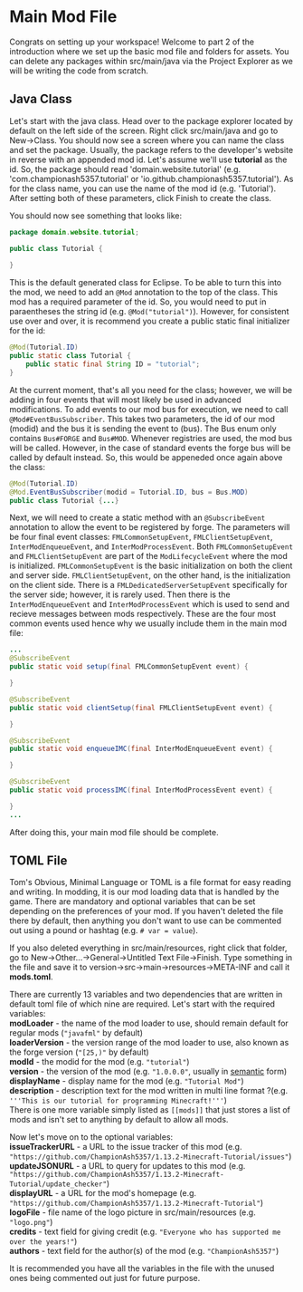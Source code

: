 # Main Mod File

Congrats on setting up your workspace! Welcome to part 2 of the introduction where we set up the basic mod file and folders for assets. You can delete any packages within src/main/java via the Project Explorer as we will be writing the code from scratch.

## Java Class

Let's start with the java class. Head over to the package explorer located by default on the left side of the screen. Right click src/main/java and go to New->Class. You should now see a screen where you can name the class and set the package. Usually, the package refers to the developer's website in reverse with an appended mod id. Let's assume we'll use **tutorial** as the id. So, the package should read 'domain.website.tutorial' (e.g. 'com.championash5357.tutorial' or 'io.github.championash5357.tutorial'). As for the class name, you can use the name of the mod id (e.g. 'Tutorial'). After setting both of these parameters, click Finish to create the class.

You should now see something that looks like:
```java
package domain.website.tutorial;

public class Tutorial {
    
}
```

This is the default generated class for Eclipse. To be able to turn this into the mod, we need to add an `@Mod` annotation to the top of the class. This mod has a required parameter of the id. So, you would need to put in paraentheses the string id (e.g. `@Mod("tutorial")`). However, for consistent use over and over, it is recommend you create a public static final initializer for the id:
```java
@Mod(Tutorial.ID)
public static class Tutorial {
    public static final String ID = "tutorial";
}
```

At the current moment, that's all you need for the class; however, we will be adding in four events that will most likely be used in advanced modifications. To add events to our mod bus for execution, we need to call `@Mod#EventBusSubscriber`. This takes two parameters, the id of our mod (modid) and the bus it is sending the event to (bus). The Bus enum only contains `Bus#FORGE` and `Bus#MOD`. Whenever registries are used, the mod bus will be called. However, in the case of standard events the forge bus will be called by default instead. So, this would be appeneded once again above the class:
```java
@Mod(Tutorial.ID)
@Mod.EventBusSubscriber(modid = Tutorial.ID, bus = Bus.MOD)
public class Tutorial {...}
```

Next, we will need to create a static method with an `@SubscribeEvent` annotation to allow the event to be registered by forge. The parameters will be four final event classes: `FMLCommonSetupEvent`, `FMLClientSetupEvent`, `InterModEnqueueEvent`, and `InterModProcessEvent`. Both `FMLCommonSetupEvent` and `FMLClientSetupEvent` are part of the `ModLifecycleEvent` where the mod is initialized. `FMLCommonSetupEvent` is the basic initialization on both the client and server side. `FMLClientSetupEvent`, on the other hand, is the initialization on the client side. There is a `FMLDedicatedServerSetupEvent` specifically for the server side; however, it is rarely used. Then there is the `InterModEnqueueEvent` and `InterModProcessEvent` which is used to send and recieve messages between mods respectively. These are the four most common events used hence why we usually include them in the main mod file:
```java
...
@SubscribeEvent
public static void setup(final FMLCommonSetupEvent event) {

}

@SubscribeEvent
public static void clientSetup(final FMLClientSetupEvent event) {

}

@SubscribeEvent
public static void enqueueIMC(final InterModEnqueueEvent event) {

}

@SubscribeEvent
public static void processIMC(final InterModProcessEvent event) {

}
...
```
After doing this, your main mod file should be complete.

## TOML File

Tom's Obvious, Minimal Language or TOML is a file format for easy reading and writing. In modding, it is our mod loading data that is handled by the game. There are mandatory and optional variables that can be set depending on the preferences of your mod. If you haven't deleted the file there by default, then anything you don't want to use can be commented out using a pound or hashtag (e.g. `# var = value`).

If you also deleted everything in src/main/resources, right click that folder, go to New->Other...->General->Untitled Text File->Finish. Type something in the file and save it to version->src->main->resources->META-INF and call it **mods.toml**.

There are currently 13 variables and two dependencies that are written in default toml file of which nine are required. Let's start with the required variables:  
**modLoader** - the name of the mod loader to use, should remain default for regular mods (`"javafml"` by default)  
**loaderVersion** - the version range of the mod loader to use, also known as the forge version (`"[25,)"` by default)  
**modId** - the modid for the mod (e.g. `"tutorial"`)  
**version** - the version of the mod (e.g. `"1.0.0.0"`, usually in [semantic](https://mcforge.readthedocs.io/en/1.13.x/conventions/versioning/) form)  
**displayName** - display name for the mod (e.g. `"Tutorial Mod"`)  
**description** - description text for the mod written in multi line format ?(e.g. `'''This is our tutorial for programming Minecraft!'''`)  
There is one more variable simply listed as `[[mods]]` that just stores a list of mods and isn't set to anything by default to allow all mods.  

Now let's move on to the optional variables:  
**issueTrackerURL** - a URL to the issue tracker of this mod (e.g. `"https://github.com/ChampionAsh5357/1.13.2-Minecraft-Tutorial/issues"`)  
**updateJSONURL** - a URL to query for updates to this mod (e.g. `"https://github.com/ChampionAsh5357/1.13.2-Minecraft-Tutorial/update_checker"`)  
**displayURL** - a URL for the mod's homepage (e.g. `"https://github.com/ChampionAsh5357/1.13.2-Minecraft-Tutorial"`)  
**logoFile** - file name of the logo picture in src/main/resources (e.g. `"logo.png"`)  
**credits** - text field for giving credit (e.g. `"Everyone who has supported me over the years!"`)  
**authors** - text field for the author(s) of the mod (e.g. `"ChampionAsh5357"`)  

It is recommended you have all the variables in the file with the unused ones being commented out just for future purpose.

